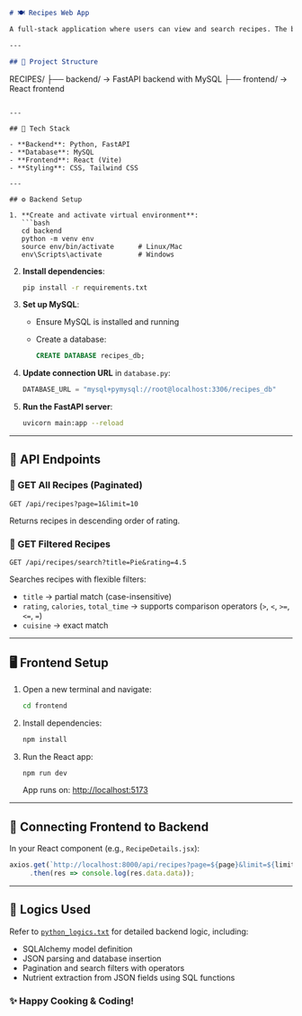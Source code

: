 

```markdown
# 🍽️ Recipes Web App

A full-stack application where users can view and search recipes. The backend is built using **FastAPI** and **MySQL**, and the frontend uses **React.js** (Vite + React).

---

## 📂 Project Structure

```

RECIPES/
├── backend/      → FastAPI backend with MySQL
├── frontend/     → React frontend

````

---

## 🧰 Tech Stack

- **Backend**: Python, FastAPI  
- **Database**: MySQL  
- **Frontend**: React (Vite)  
- **Styling**: CSS, Tailwind CSS  

---

## ⚙️ Backend Setup

1. **Create and activate virtual environment**:
   ```bash
   cd backend
   python -m venv env
   source env/bin/activate      # Linux/Mac
   env\Scripts\activate         # Windows
````

2. **Install dependencies**:

   ```bash
   pip install -r requirements.txt
   ```

3. **Set up MySQL**:

   * Ensure MySQL is installed and running
   * Create a database:

     ```sql
     CREATE DATABASE recipes_db;
     ```

4. **Update connection URL** in `database.py`:

   ```python
   DATABASE_URL = "mysql+pymysql://root@localhost:3306/recipes_db"
   ```

5. **Run the FastAPI server**:

   ```bash
   uvicorn main:app --reload
   ```

---

## 📡 API Endpoints

### 🔹 GET All Recipes (Paginated)

```http
GET /api/recipes?page=1&limit=10
```

Returns recipes in descending order of rating.

### 🔹 GET Filtered Recipes

```http
GET /api/recipes/search?title=Pie&rating=4.5
```

Searches recipes with flexible filters:

* `title` → partial match (case-insensitive)
* `rating`, `calories`, `total_time` → supports comparison operators (`>`, `<`, `>=`, `<=`, `=`)
* `cuisine` → exact match

---

## 🖥️ Frontend Setup

1. Open a new terminal and navigate:

   ```bash
   cd frontend
   ```

2. Install dependencies:

   ```bash
   npm install
   ```

3. Run the React app:

   ```bash
   npm run dev
   ```

   App runs on: [http://localhost:5173](http://localhost:5173)

---

## 🔗 Connecting Frontend to Backend

In your React component (e.g., `RecipeDetails.jsx`):

```js
axios.get(`http://localhost:8000/api/recipes?page=${page}&limit=${limit}`)
     .then(res => console.log(res.data.data));
```

---

## 🧠 Logics Used

Refer to [`python_logics.txt`](./backend/python_logics.txt) for detailed backend logic, including:

* SQLAlchemy model definition
* JSON parsing and database insertion
* Pagination and search filters with operators
* Nutrient extraction from JSON fields using SQL functions


### ✨ Happy Cooking & Coding!


